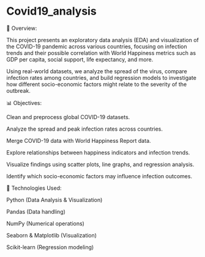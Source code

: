# Covid19_analysis
📌 Overview:

This project presents an exploratory data analysis (EDA) and visualization of the COVID-19 pandemic across various countries, focusing on infection trends and their possible correlation with World Happiness metrics such as GDP per capita, social support, life expectancy, and more.

Using real-world datasets, we analyze the spread of the virus, compare infection rates among countries, and build regression models to investigate how different socio-economic factors might relate to the severity of the outbreak.

📊 Objectives:

Clean and preprocess global COVID-19 datasets.

Analyze the spread and peak infection rates across countries.

Merge COVID-19 data with World Happiness Report data.

Explore relationships between happiness indicators and infection trends.

Visualize findings using scatter plots, line graphs, and regression analysis.

Identify which socio-economic factors may influence infection outcomes.

🔧 Technologies Used:

Python (Data Analysis & Visualization)

Pandas (Data handling)

NumPy (Numerical operations)

Seaborn & Matplotlib (Visualization)

Scikit-learn (Regression modeling)
